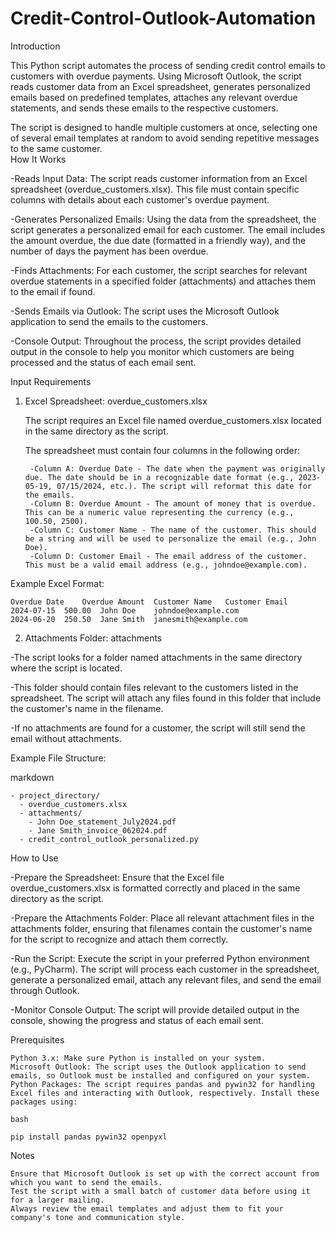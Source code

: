 # Credit-Control-Outlook-Automation

Introduction

This Python script automates the process of sending credit control emails to customers with overdue payments. Using Microsoft Outlook, the script reads customer data from an Excel spreadsheet, generates personalized emails based on predefined templates, attaches any relevant overdue statements, and sends these emails to the respective customers.
 
The script is designed to handle multiple customers at once, selecting one of several email templates at random to avoid sending repetitive messages to the same customer.    
How It Works

-Reads Input Data: The script reads customer information from an Excel spreadsheet (overdue_customers.xlsx). This file must contain specific columns with details about each customer's overdue payment.    

-Generates Personalized Emails: Using the data from the spreadsheet, the script generates a personalized email for each customer. The email includes the amount overdue, the due date (formatted in a friendly way), and the number of days the payment has been overdue.   

-Finds Attachments: For each customer, the script searches for relevant overdue statements in a specified folder (attachments) and attaches them to the email if found.    

-Sends Emails via Outlook: The script uses the Microsoft Outlook application to send the emails to the customers.    

-Console Output: Throughout the process, the script provides detailed output in the console to help you monitor which customers are being processed and the status of each email sent.    

Input Requirements
1. Excel Spreadsheet: overdue_customers.xlsx

    The script requires an Excel file named overdue_customers.xlsx located in the same directory as the script.
       
    The spreadsheet must contain four columns in the following order:
   
        -Column A: Overdue Date - The date when the payment was originally due. The date should be in a recognizable date format (e.g., 2023-05-19, 07/15/2024, etc.). The script will reformat this date for the emails.    
        -Column B: Overdue Amount - The amount of money that is overdue. This can be a numeric value representing the currency (e.g., 100.50, 2500).    
        -Column C: Customer Name - The name of the customer. This should be a string and will be used to personalize the email (e.g., John Doe).    
        -Column D: Customer Email - The email address of the customer. This must be a valid email address (e.g., johndoe@example.com).    

Example Excel Format:    

    Overdue Date	Overdue Amount	Customer Name	Customer Email    
    2024-07-15	500.00	John Doe	johndoe@example.com    
    2024-06-20	250.50	Jane Smith	janesmith@example.com      
    
2. Attachments Folder: attachments    

-The script looks for a folder named attachments in the same directory where the script is located.    

-This folder should contain files relevant to the customers listed in the spreadsheet. The script will attach any files found in this folder that include the customer's name in the filename.    

-If no attachments are found for a customer, the script will still send the email without attachments.    

Example File Structure:

markdown

    - project_directory/
      - overdue_customers.xlsx
      - attachments/
        - John Doe_statement_July2024.pdf
        - Jane Smith_invoice_062024.pdf
      - credit_control_outlook_personalized.py

How to Use

-Prepare the Spreadsheet: Ensure that the Excel file overdue_customers.xlsx is formatted correctly and placed in the same directory as the script.      

-Prepare the Attachments Folder: Place all relevant attachment files in the attachments folder, ensuring that filenames contain the customer's name for the script to recognize and attach them correctly.    

-Run the Script: Execute the script in your preferred Python environment (e.g., PyCharm). The script will process each customer in the spreadsheet, generate a personalized email, attach any relevant files, and send the email through Outlook.    

-Monitor Console Output: The script will provide detailed output in the console, showing the progress and status of each email sent.    


Prerequisites

    Python 3.x: Make sure Python is installed on your system.
    Microsoft Outlook: The script uses the Outlook application to send emails, so Outlook must be installed and configured on your system.
    Python Packages: The script requires pandas and pywin32 for handling Excel files and interacting with Outlook, respectively. Install these packages using:

    bash

    pip install pandas pywin32 openpyxl

Notes

    Ensure that Microsoft Outlook is set up with the correct account from which you want to send the emails.
    Test the script with a small batch of customer data before using it for a larger mailing.
    Always review the email templates and adjust them to fit your company's tone and communication style.
